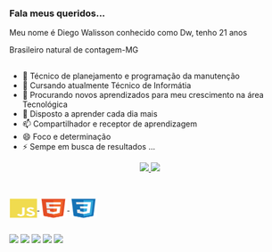
<h3>Fala meus queridos...</h3>
<p> Meu nome é Diego Walisson conhecido como Dw, tenho 21 anos</p>
<p>Brasileiro natural de contagem-MG</p>
 
 ##
 

- 🔭 Técnico de planejamento e programação da manutenção
- 🌱 Cursando atualmente Técnico de Informátia
- 👯 Procurando novos aprendizados para meu crescimento na área Tecnológica
- 💬 Disposto a aprender cada dia mais
- 📫 Compartilhador e receptor de aprendizagem
- 😄 Foco e determinação
- ⚡ Sempe em busca de resultados ...


 <div align="center">
  <a href="https://github.com/rafaballerini">
  <img height="125em" src="https://github-readme-stats.vercel.app/api?username=Dwferreira&show_icons=true&theme=dark&include_all_commits=true&count_private=true"/>
  <img height="125em" src="https://github-readme-stats.vercel.app/api/top-langs/?username=Dwferreira&layout=compact&langs_count=7&theme=dark"/>
</div>
 
 ##
 
<div style="display: inline_block"><br>
  <img align="center" alt="DW-Js" height="35" width="50" src="https://raw.githubusercontent.com/devicons/devicon/master/icons/javascript/javascript-plain.svg">
  <img align="center" alt="DW-HTML" height="35" width="50" src="https://raw.githubusercontent.com/devicons/devicon/master/icons/html5/html5-original.svg">
  <img align="center" alt="DW-CSS" height="35" width="50" src="https://raw.githubusercontent.com/devicons/devicon/master/icons/css3/css3-original.svg">
</div>
  
 ##
  <div> 
   
   <a href="https://www.youtube.com//channel/UCQGq7zWp12svDRebh8655gA" target="_blank"><img src="https://img.shields.io/badge/YouTube-FF0000?style=for-the-badge&logo=youtube&logoColor=white" target="_blank"></a>
   <a href="mailto:diegowalisson843@gmail.com" target="_blank"><img src="https://img.shields.io/badge/-Gmail-%23333?style=for-the-badge&logo=gmail&logoColor=white" target="_blank"></a>
   <a href="https://instagram.com/diego_walisson" target="_blank"><img src="https://img.shields.io/badge/-Instagram-%23E4405F?style=for-the-badge&logo=instagram&logoColor=white" target="_blank"></a>
   <a href="https://Facebook.com/DwMarquesFerreira" target="_blank"><img src="https://img.shields.io/badge/Facebook-1877F2?style=for-the-badge&logo=facebook&logoColor=white" target="_blank"></a>
   <a href="https://TikTok.com/@diegowalisson" target="_blank"><img src="https://img.shields.io/badge/TikTok-000000?style=for-the-badge&logo=tiktok&logoColor=white" target="_blank"></a>
   
 </div>
 
